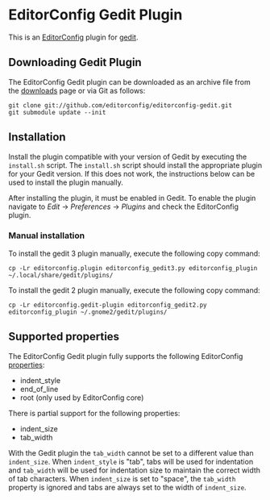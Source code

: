 # EditorConfig Gedit Plugin

This is an [EditorConfig][] plugin for [gedit][].

## Downloading Gedit Plugin

The EditorConfig Gedit plugin can be downloaded as an archive file from the
[downloads][] page or via Git as follows:

    git clone git://github.com/editorconfig/editorconfig-gedit.git
    git submodule update --init

## Installation

Install the plugin compatible with your version of Gedit by executing the
`install.sh` script.  The `install.sh` script should install the appropriate
plugin for your Gedit version.  If this does not work, the instructions below
can be used to install the plugin manually.

After installing the plugin, it must be enabled in Gedit.  To enable the plugin
navigate to *Edit* -> *Preferences* -> *Plugins* and check the EditorConfig
plugin.

### Manual installation

To install the gedit 3 plugin manually, execute the following copy command:

    cp -Lr editorconfig.plugin editorconfig_gedit3.py editorconfig_plugin ~/.local/share/gedit/plugins/

To install the gedit 2 plugin manually, execute the following copy command:

    cp -Lr editorconfig.gedit-plugin editorconfig_gedit2.py editorconfig_plugin ~/.gnome2/gedit/plugins/

## Supported properties

The EditorConfig Gedit plugin fully supports the following EditorConfig
[properties][]:

* indent_style
* end_of_line
* root (only used by EditorConfig core)

There is partial support for the following properties:

* indent_size
* tab_width

With the Gedit plugin the `tab_width` cannot be set to a different value than
`indent_size`.  When `indent_style` is "tab", tabs will be used for indentation
and `tab_width` will be used for indentation size to maintain the correct width
of tab characters.  When `indent_size` is set to "space", the `tab_width`
property is ignored and tabs are always set to the width of `indent_size`.

[EditorConfig]: http://editorconfig.org
[gedit]: http://projects.gnome.org/gedit
[properties]: http://editorconfig.org/#supported-properties
[downloads]: https://github.com/editorconfig/editorconfig-gedit/downloads
